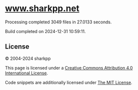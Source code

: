 # www.sharkpp.net

Processing completed 3049 files in 27.0133 seconds.

Build completed on 2024-12-31 10:59:11.

## License

&copy; 2004-2024 sharkpp

This page is licensed under a [Creative Commons Attribution 4.0 International License](http://creativecommons.org/licenses/by/4.0/).

Code snippets are additionally licensed under [The MIT License](http://opensource.org/licenses/MIT).
